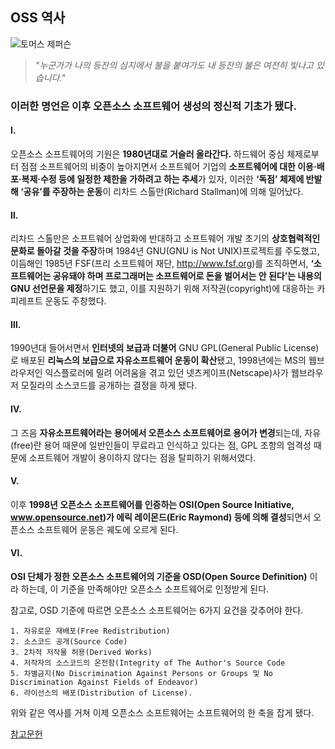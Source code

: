 ## OSS 역사

![토머스 제퍼슨](https://w.namu.la/s/e2d96e2b96937cdfe76d02eb4952cf51fa36e5fee8c225e53fb496f867c89c8bb1337e8311d8db853cc30a06badbc5a9fc03722d51ebd532cca403f751e4448ea46847373a7d573281faf7008480ebdc8e909813e9c009464273700b1842641e02de09d4a507cf38cc944c75617e6636)

> *"누군가가 나의 등잔의 심지에서 불을 붙여가도 내 등잔의 불은 여전히 빛나고 있습니다."*

### 이러한 명언은 이후 오픈소스 소프트웨어 생성의 정신적 기초가 됐다.

 #### Ⅰ. 
 오픈소스 소프트웨어의 기원은 **1980년대로 거슬러 올라간다.**  하드웨어 중심 체제로부터 점점 소프트웨어의 비중이 높아지면서 
 소프트웨어 기업의 **소프트웨어에 대한 이용·배포·복제·수정 등에 일정한 제한을 가하려고 하는 추세**가 있자, 
 이러한 **‘독점’ 체제에 반발해 ‘공유’를 주장하는 운동**이 리차드 스톨만(Richard Stallman)에 의해 일어났다.
 
 #### Ⅱ.
 리차드 스톨만은 소프트웨어 상업화에 반대하고 소프트웨어 개발 초기의 **상호협력적인 문화로 돌아갈 것을 주장**하며 
 1984년 GNU(GNU is Not UNIX)프로젝트를 주도했고, 
 이듬해인 1985년 FSF(프리 소프트웨어 재단, http://www.fsf.org)를 조직하면서, 
 **‘소프트웨어는 공유돼야 하며 프로그래머는 소프트웨어로 돈을 벌어서는 안 된다’는 내용의 GNU 선언문을 제정**하기도 했고,
 이를 지원하기 위해 저작권(copyright)에 대응하는 카피레프트 운동도 주창했다.
 
 #### Ⅲ.
 1990년대 들어서면서 **인터넷의 보급과 더불어** GNU GPL(General Public License)로 배포된 **리눅스의 보급으로 자유소프트웨어 운동이 확산**됐고,
 1998년에는 MS의 웹브라우저인 익스플로러에 밀려 어려움을 겪고 있던 넷츠케이프(Netscape)사가 웹브라우저 모질라의 소스코드를 공개하는 결정을 하게 됐다.

 #### Ⅳ.
 그 즈음 **자유소프트웨어라는 용어에서 오픈소스 소프트웨어로 용어가 변경**되는데, 
 자유(free)란 용어 때문에 일반인들이 무료라고 인식하고 있다는 점, GPL 조항의 엄격성 때문에 소프트웨어 개발이 용이하지 않다는 점을 탈피하기 위해서였다.

 #### Ⅴ.
 이후 **1998년 오픈소스 소프트웨어를 인증하는 OSI(Open Source Initiative, 
 www.opensource.net)가 에릭 레이몬드(Eric Raymond) 등에 의해 결성**되면서 오픈소스 소프트웨어 운동은 궤도에 오르게 된다.

 #### Ⅵ.
 **OSI 단체가 정한 오픈소스 소프트웨어의 기준을 OSD(Open Source Definition)** 이라 하는데,
 이 기준을 만족해야만 오픈소스 소프트웨어로 인정받게 된다.
 
 참고로, OSD 기준에 따르면 오픈소스 소프트웨어는 6가지 요건을 갖추어야 한다.
 
    1. 자유로운 재배포(Free Redistribution)
    2. 소스코드 공개(Source Code)
    3. 2차적 저작물 허용(Derived Works)
    4. 저작자의 소스코드의 온전함(Integrity of The Author's Source Code
    5. 차별금지(No Discrimination Against Persons or Groups 및 No Discrimination Against Fields of Endeavor) 
    6. 라이선스의 배포(Distribution of License).

위와 같은 역사를 거쳐 이제 오픈소스 소프트웨어는 소프트웨어의 한 축을 잡게 됐다.


[참고문헌](https://www.oss.kr/news/show/98dd7972-4f14-4c38-93e2-4b5108c05dcf)
